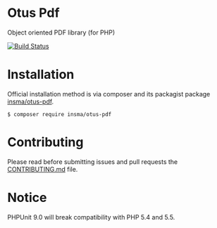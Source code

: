 # Otus Pdf
Object oriented PDF library (for PHP)

[![Build Status](https://travis-ci.org/insma/otus-pdf.svg?branch=development)](https://travis-ci.org/insma/otus-pdf)

Installation
============

Official installation method is via composer and its packagist package [insma/otus-pdf](https://packagist.org/packages/insma/otus-pdf).

```
$ composer require insma/otus-pdf
```

Contributing
============

Please read before submitting issues and pull requests the [CONTRIBUTING.md](https://github.com/insma/otus-pdf/blob/development/.github/CONTRIBUTING.md) file.

Notice
============

PHPUnit 9.0 will break compatibility with PHP 5.4 and 5.5.
